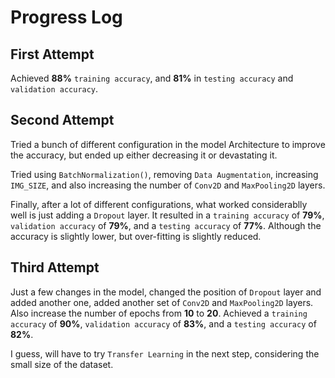 # Progress Log

## First Attempt

Achieved **88%** `training accuracy`, and **81%** in `testing accuracy` and `validation accuracy`.

## Second Attempt

Tried a bunch of different configuration in the model Architecture to improve the accuracy, but ended up either decreasing it or devastating it.

Tried using `BatchNormalization()`, removing `Data Augmentation`, increasing `IMG_SIZE`, and also increasing the number of `Conv2D` and `MaxPooling2D` layers.

Finally, after a lot of different configurations, what worked considerablly well is just adding a `Dropout` layer.
It resulted in a `training accuracy` of **79%**, `validation accuracy` of **79%**, and a `testing accuracy` of **77%**.
Although the accuracy is slightly lower, but over-fitting is slightly reduced.

## Third Attempt

Just a few changes in the model, changed the position of `Dropout` layer and added another one, added another set of `Conv2D` and `MaxPooling2D` layers.
Also increase the number of epochs from **10** to **20**.
Achieved a `training accuracy` of **90%**, `validation accuracy` of **83%**, and a `testing accuracy` of **82%**.

I guess, will have to try `Transfer Learning` in the next step, considering the small size of the dataset.